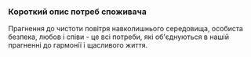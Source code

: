 ### Короткий опис потреб споживача

Прагнення до чистоти повітря навколишнього середовища, особиста безпека, любов і 
співи - це всі потреби, які об'єднуються в нашій прагненні до гармонії і щасливого життя.
